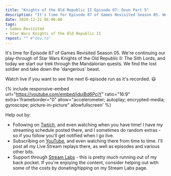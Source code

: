 ```yaml
---
title: "Knights of the Old Republic II Episode 87: Dxun Part 5"
description: "It's time for Episode 87 of Games Revisited Season 05. We're continuing our play-through of Star Wars Knights of the Old Republic II: The Sith Lords, and today we start our trek through the Mandalorian quests. We find the lost soldier and take down the 'dangerous' beast."
date: 2020-12-21 06:00:00
tags:
- Games Revisited
- Star Wars Knights of the Old Republic II
repost: "" #"dev.to"
---
```


It's time for Episode 87 of Games Revisited Season 05. We're continuing our play-through of Star Wars Knights of the Old Republic II: The Sith Lords, and today we start our trek through the Mandalorian quests. We find the lost soldier and take down the 'dangerous' beast.

Watch live if you want to see the next 6-episode run as it's recorded. :smiley:
<!--more-->

{% include responsive-embed url="https://youtube.com/embed/jduiBd6PcjY" ratio="16:9" extra='frameborder="0" allow="accelerometer; autoplay; encrypted-media; gyroscope; picture-in-picture" allowfullscreen' %}

Help out by:
 * Following on [Twtich](https://twitch.tv/AnonJr_Live), and even watching when you have time! I have my streaming schedule posted there, and I sometimes do random extras - so if you follow you'll get notified when I go live.
 * Subscribing on [YouTube](http://www.youtube.com/channel/UCXafqhKHbkSUIrq0LAuu0tw), and even watching there from time to time. I'll post all my Live Stream replays there, as well as episodes and various other bits.
 * Support through [Stream Labs](https://streamlabs.com/anonjr_live) - this is pretty much running out of my back pocket. If you're enjoying the content, consider helping out with some of the costs by donating/tipping on my Stream Labs page.